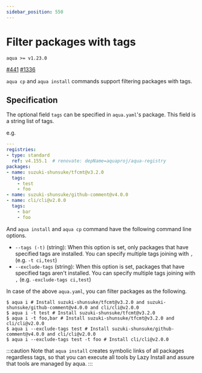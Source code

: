 ```yaml
---
sidebar_position: 550
---
```


# Filter packages with tags

`aqua >= v1.23.0`

[#441](https://github.com/aquaproj/aqua/issues/441) [#1336](https://github.com/aquaproj/aqua/pull/1336)

`aqua cp` and `aqua install` commands support filtering packages with tags.

## Specification

The optional field `tags` can be specified in `aqua.yaml`'s package.
This field is a string list of tags.

e.g.

```yaml
---
registries:
- type: standard
  ref: v4.155.1  # renovate: depName=aquaproj/aqua-registry
packages:
- name: suzuki-shunsuke/tfcmt@v3.2.0
  tags:
    - test
    - foo
- name: suzuki-shunsuke/github-comment@v4.0.0
- name: cli/cli@v2.0.0
  tags:
    - bar
    - foo
```

And `aqua install` and `aqua cp` command have the following command line options.

- `--tags (-t)` (string): When this option is set, only packages that have specified tags are installed. You can specify multiple tags joining with `,` (e.g. `-t ci,test`)
- `--exclude-tags` (string): When this option is set, packages that have specified tags aren't installed. You can specify multiple tags joining with `,` (e.g. `-exclude-tags ci,test`)

In case of the above `aqua.yaml`, you can filter packages as the following.

```console
$ aqua i # Install suzuki-shunsuke/tfcmt@v3.2.0 and suzuki-shunsuke/github-comment@v4.0.0 and cli/cli@v2.0.0
$ aqua i -t test # Install suzuki-shunsuke/tfcmt@v3.2.0
$ aqua i -t foo,bar # Install suzuki-shunsuke/tfcmt@v3.2.0 and cli/cli@v2.0.0
$ aqua i --exclude-tags test # Install suzuki-shunsuke/github-comment@v4.0.0 and cli/cli@v2.0.0
$ aqua i --exclude-tags test -t foo # Install cli/cli@v2.0.0
```

:::caution
Note that `aqua install` creates symbolic links of all packages regardless tags, so that you can execute all tools by Lazy Install and assure that tools are managed by aqua.
:::
